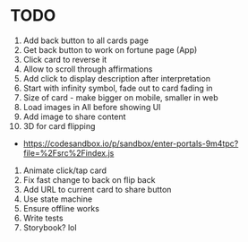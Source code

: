 # TODO

1. Add back button to all cards page
1. Get back button to work on fortune page (App)
1. Click card to reverse it
1. Allow to scroll through affirmations
1. Add click to display description after interpretation
1. Start with infinity symbol, fade out to card fading in
1. Size of card - make bigger on mobile, smaller in web
1. Load images in All before showing UI
1. Add image to share content
1. 3D for card flipping
  - https://codesandbox.io/p/sandbox/enter-portals-9m4tpc?file=%2Fsrc%2Findex.js
1. Animate click/tap card
1. Fix fast change to back on flip back
1. Add URL to current card to share button
1. Use state machine
1. Ensure offline works
1. Write tests
1. Storybook? lol
